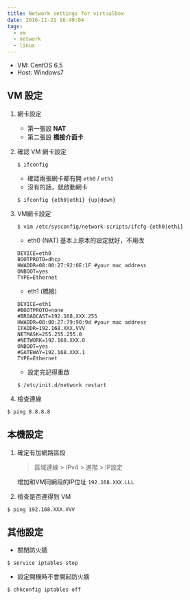 ```yaml
---
title: Network settings for virtualbox
date: 2016-11-21 16:49:04
tags:
  - vm
  - network
  - linux
---
```


- VM: CentOS 6.5
- Host: Windows7

## VM 設定

1. 網卡設定
   - 第一張設 **NAT**
   - 第二張設 **橋接介面卡**

2. 確認 VM 網卡設定 
    ```shell
    $ ifconfig
    ```
   - 確認兩張網卡都有開 `eth0` / `eth1`
   - 沒有的話，就啟動網卡
   ```shell
   $ ifconfig {eth0|eth1} {up|down}
   ```
3. VM網卡設定
    
    ```shell
    $ vim /etc/sysconfig/network-scripts/ifcfg-{eth0|eth1}
    ```

    - eth0 (NAT) 基本上原本的設定就好，不用改
    ```config
    DEVICE=eth0
    BOOTPROTO=dhcp
    HWADDR=08:00:27:92:0E:1F #your mac address
    ONBOOT=yes
    TYPE=Ethernet
    ```
    - eth1 (橋接)
    ```config
    DEVICE=eth1
    #BOOTPROTO=none
    #BROADCAST=192.168.XXX.255
    HWADDR=08:00:27:79:90:9d #your mac address
    IPADDR=192.168.XXX.VVV
    NETMASK=255.255.255.0
    #NETWORK=192.168.XXX.0
    ONBOOT=yes
    #GATEWAY=192.168.XXX.1
    TYPE=Ethernet
    ```
   - 設定完記得重啟
   ```shell
   $ /etc/init.d/network restart
   ```
4. 檢查連線
```shell
$ ping 8.8.8.8
```

## 本機設定

1. 確定有加網路區段
    > 區域連線 > IPv4 > 進階 > IP設定

   增加和VM同網段的IP位址 `192.168.XXX.LLL`
   
2. 檢查是否連得到 VM
```shell
$ ping 192.168.XXX.VVV
```

## 其他設定

- 關閉防火牆
```shell
$ service iptables stop
```
- 設定開機時不會開起防火牆
```
$ chkconfig iptables off
```